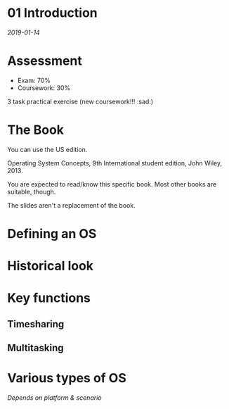 # 01 Introduction
_2019-01-14_

# Assessment

- Exam: 70%
- Coursework: 30%

3 task practical exercise (new coursework!!! :sad:)

# The Book

You can use the US edition.

Operating System Concepts, 9th International student edition, John Wiley, 2013.

You are expected to read/know this specific book. Most other books are suitable, though.

The slides aren't a replacement of the book.

# Defining an OS

# Historical look

# Key functions

## Timesharing

## Multitasking

# Various types of OS
_Depends on platform & scenario_
